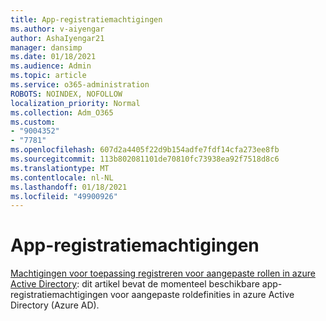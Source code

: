 ```yaml
---
title: App-registratiemachtigingen
ms.author: v-aiyengar
author: AshaIyengar21
manager: dansimp
ms.date: 01/18/2021
ms.audience: Admin
ms.topic: article
ms.service: o365-administration
ROBOTS: NOINDEX, NOFOLLOW
localization_priority: Normal
ms.collection: Adm_O365
ms.custom:
- "9004352"
- "7781"
ms.openlocfilehash: 607d2a4405f22d9b154adfe7fdf14cfa273ee8fb
ms.sourcegitcommit: 113b802081101de70810fc73938ea92f7518d8c6
ms.translationtype: MT
ms.contentlocale: nl-NL
ms.lasthandoff: 01/18/2021
ms.locfileid: "49900926"
---
```

# <a name="app-registration-permissions"></a>App-registratiemachtigingen

[Machtigingen voor toepassing registreren voor aangepaste rollen in azure Active Directory](https://docs.microsoft.com/azure/active-directory/roles/custom-available-permissions): dit artikel bevat de momenteel beschikbare app-registratiemachtigingen voor aangepaste roldefinities in azure Active Directory (Azure AD).
